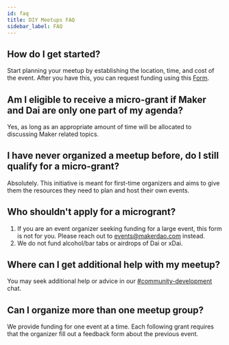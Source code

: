 ```yaml
---
id: faq
title: DIY Meetups FAQ
sidebar_label: FAQ
---
```


## How do I get started?

Start planning your meetup by establishing the location, time, and cost of the event. After you have this, you can request funding using this [Form](https://airtable.com/shr4HOtcZ8o3VZmek).

## Am I eligible to receive a micro-grant if Maker and Dai are only one part of my agenda?

Yes, as long as an appropriate amount of time will be allocated to discussing Maker related topics.

## I have never organized a meetup before, do I still qualify for a micro-grant?

Absolutely. This initiative is meant for first-time organizers and aims to give them the resources they need to plan and host their own events.

## Who shouldn't apply for a microgrant?

1. If you are an event organizer seeking funding for a large event, this form is not for you. Please reach out to events@makerdao.com instead.
1. We do not fund alcohol/bar tabs or airdrops of Dai or xDai.

## Where can I get additional help with my meetup?

You may seek additional help or advice in our [#community-development](https://chat.makerdao.com/channel/community-development) chat.

## Can I organize more than one meetup group?

We provide funding for one event at a time. Each following grant requires that the organizer fill out a feedback form about the previous event.
